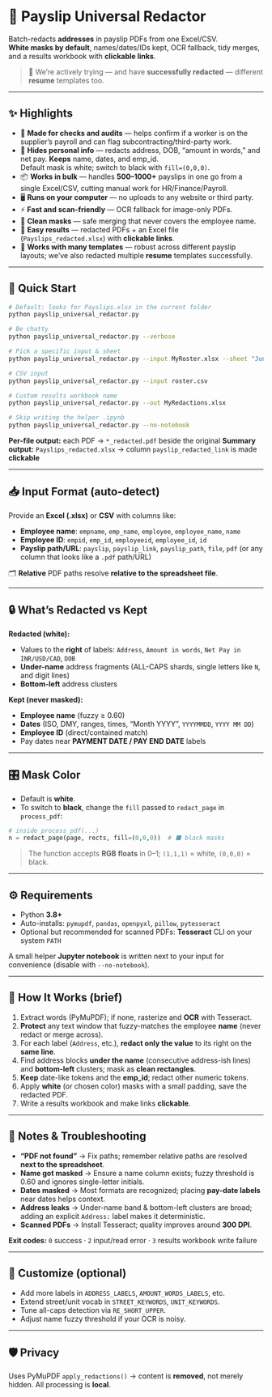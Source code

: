 # 🧾 Payslip Universal Redactor

Batch-redacts **addresses** in payslip PDFs from one Excel/CSV.  
**White masks by default**, names/dates/IDs kept, OCR fallback, tidy merges, and a results workbook with **clickable links**.  
> 🔎 We’re actively trying — and have **successfully redacted** — different **resume** templates too.

---

## ✨ Highlights

- 🎯 **Made for checks and audits** — helps confirm if a worker is on the supplier’s payroll and can flag subcontracting/third-party work.
- 🔐 **Hides personal info** — redacts address, DOB, “amount in words,” and net pay. **Keeps** name, dates, and emp_id.  
  Default mask is white; switch to black with `fill=(0,0,0)`.
- 📦 **Works in bulk** — handles **500–1000+** payslips in one go from a single Excel/CSV, cutting manual work for HR/Finance/Payroll.
- 🖥️ **Runs on your computer** — no uploads to any website or third party.
- ⚡ **Fast and scan-friendly** — OCR fallback for image-only PDFs.
- 🧼 **Clean masks** — safe merging that never covers the employee name.
- 📑 **Easy results** — redacted PDFs + an Excel file (`Payslips_redacted.xlsx`) with **clickable links**.
- 🧭 **Works with many templates** — robust across different payslip layouts; we’ve also redacted multiple **resume** templates successfully.


---

## 🚀 Quick Start

```bash
# Default: looks for Payslips.xlsx in the current folder
python payslip_universal_redactor.py

# Be chatty
python payslip_universal_redactor.py --verbose

# Pick a specific input & sheet
python payslip_universal_redactor.py --input MyRoster.xlsx --sheet "June"

# CSV input
python payslip_universal_redactor.py --input roster.csv

# Custom results workbook name
python payslip_universal_redactor.py --out MyRedactions.xlsx

# Skip writing the helper .ipynb
python payslip_universal_redactor.py --no-notebook
````

**Per-file output:** each PDF → `*_redacted.pdf` beside the original
**Summary output:** `Payslips_redacted.xlsx` → column `payslip_redacted_link` is made **clickable**

---

## 📥 Input Format (auto-detect)

Provide an **Excel (.xlsx)** or **CSV** with columns like:

* **Employee name**: `empname`, `emp_name`, `employee`, `employee_name`, `name`
* **Employee ID**: `empid`, `emp_id`, `employeeid`, `employee_id`, `id`
* **Payslip path/URL**: `payslip`, `payslip_link`, `payslip_path`, `file`, `pdf`
  (or any column that looks like a `.pdf` path/URL)

🗂️ **Relative** PDF paths resolve **relative to the spreadsheet file**.

---

## 🔒 What’s Redacted vs Kept

**Redacted (white):**

* Values to the **right** of labels: `Address`, `Amount in words`, `Net Pay in INR/USD/CAD`, `DOB`
* **Under-name** address fragments (ALL-CAPS shards, single letters like `N`, and digit lines)
* **Bottom-left** address clusters

**Kept (never masked):**

* **Employee name** (fuzzy ≥ 0.60)
* **Dates** (ISO, DMY, ranges, times, “Month YYYY”, `YYYYMMDD`, `YYYY MM DD`)
* **Employee ID** (direct/contained match)
* Pay dates near **PAYMENT DATE / PAY END DATE** labels

---

## 🎛️ Mask Color

* Default is **white**.
* To switch to **black**, change the `fill` passed to `redact_page` in `process_pdf`:

```python
# inside process_pdf(...)
n = redact_page(page, rects, fill=(0,0,0))  # ⬛ black masks
```

> The function accepts **RGB floats** in 0–1; `(1,1,1)` = white, `(0,0,0)` = black.

---

## ⚙️ Requirements

* Python **3.8+**
* Auto-installs: `pymupdf`, `pandas`, `openpyxl`, `pillow`, `pytesseract`
* Optional but recommended for scanned PDFs: **Tesseract** CLI on your system `PATH`

A small helper **Jupyter notebook** is written next to your input for convenience (disable with `--no-notebook`).

---

## 🧠 How It Works (brief)

1. Extract words (PyMuPDF); if none, rasterize and **OCR** with Tesseract.
2. **Protect** any text window that fuzzy-matches the employee **name** (never redact or merge across).
3. For each label (`Address`, etc.), **redact only the value** to its right on the **same line**.
4. Find address blocks **under the name** (consecutive address-ish lines) and **bottom-left** clusters; mask as **clean rectangles**.
5. **Keep** date-like tokens and the **emp_id**; redact other numeric tokens.
6. Apply **white** (or chosen color) masks with a small padding, save the redacted PDF.
7. Write a results workbook and make links **clickable**.

---

## 🧪 Notes & Troubleshooting

* **“PDF not found”** → Fix paths; remember relative paths are resolved **next to the spreadsheet**.
* **Name got masked** → Ensure a name column exists; fuzzy threshold is 0.60 and ignores single-letter initials.
* **Dates masked** → Most formats are recognized; placing **pay-date labels** near dates helps context.
* **Address leaks** → Under-name band & bottom-left clusters are broad; adding an explicit `Address:` label makes it deterministic.
* **Scanned PDFs** → Install Tesseract; quality improves around **300 DPI**.

**Exit codes:** `0` success · `2` input/read error · `3` results workbook write failure

---

## 🔧 Customize (optional)

* Add more labels in `ADDRESS_LABELS`, `AMOUNT_WORDS_LABELS`, etc.
* Extend street/unit vocab in `STREET_KEYWORDS`, `UNIT_KEYWORDS`.
* Tune all-caps detection via `RE_SHORT_UPPER`.
* Adjust name fuzzy threshold if your OCR is noisy.

---

## 🛡️ Privacy

Uses PyMuPDF `apply_redactions()` → content is **removed**, not merely hidden. All processing is **local**.

```
```
